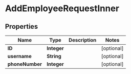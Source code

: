 

# AddEmployeeRequestInner


## Properties

| Name | Type | Description | Notes |
|------------ | ------------- | ------------- | -------------|
|**ID** | **Integer** |  |  [optional] |
|**username** | **String** |  |  [optional] |
|**phoneNumber** | **Integer** |  |  [optional] |




